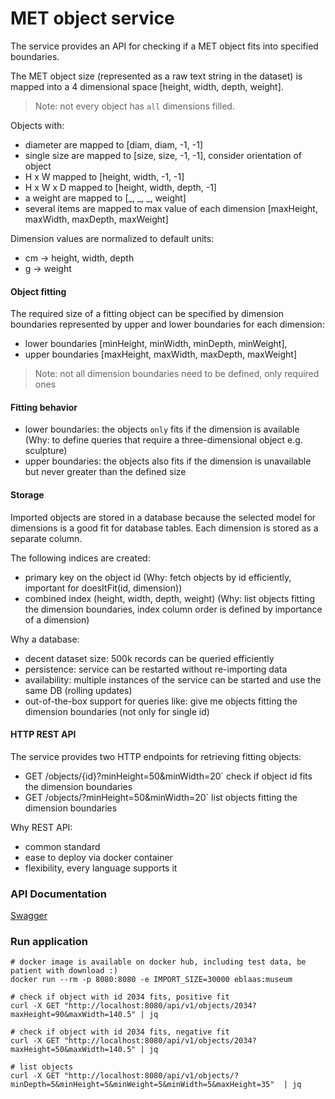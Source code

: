 # MET object service
The service provides an API for checking if a MET object fits into specified boundaries.


The MET object size (represented as a raw text string in the dataset) is mapped into a 4 dimensional space 
[height, width, depth, weight]. 

> Note: not every object has `all` dimensions filled. 

Objects with:
* diameter are mapped to [diam, diam, -1, -1]
* single size are mapped to [size, size, -1, -1], consider orientation of object
* H x W mapped to [height, width, -1, -1]
* H x W x D mapped to [height, width, depth, -1]
* a weight are mapped to [_, _, _, weight]
* several items are mapped to max value of each dimension [maxHeight, maxWidth, maxDepth, maxWeight]

Dimension values are normalized to default units:
* cm -> height, width, depth
* g  -> weight

#### Object fitting
The required size of a fitting object can be specified by dimension boundaries represented by upper and lower 
boundaries for each dimension:
 * lower boundaries [minHeight, minWidth, minDepth, minWeight], 
 * upper boundaries [maxHeight, maxWidth, maxDepth, maxWeight]

> Note: not all dimension boundaries need to be defined, only required ones 

#### Fitting behavior 

* lower boundaries: the objects `only` fits if the dimension is available (Why: to define queries that require a three-dimensional object e.g. sculpture)
* upper boundaries: the objects also fits if the dimension is unavailable but never greater than the defined size


#### Storage

Imported objects are stored in a database because the selected model for dimensions is a good fit for database tables.
Each dimension is stored as a separate column. 

The following indices are created:
* primary key on the object id (Why: fetch objects by id efficiently, important for doesItFit(id, dimension)) 
* combined index (height, width, depth, weight) (Why: list objects fitting the dimension boundaries, index column 
order is defined by importance of a dimension)
 
Why a database:
* decent dataset size: 500k records can be queried efficiently
* persistence: service can be restarted without re-importing data
* availability: multiple instances of the service can be started and use the same DB (rolling updates) 
* out-of-the-box support for queries like: give me objects fitting the dimension boundaries (not only for single id)

#### HTTP REST API

The service provides two HTTP endpoints for retrieving fitting objects:
* GET /objects/{id}?minHeight=50&minWidth=20` check if object id fits the dimension boundaries
* GET /objects/?minHeight=50&minWidth=20` list objects fitting the dimension boundaries

Why REST API:
* common standard
* ease to deploy via docker container
* flexibility, every language supports it

### API Documentation
[Swagger](http://localhost:8080/swagger-ui.html "http://localhost:8080/swagger-ui.html")

### Run application

```shell script
# docker image is available on docker hub, including test data, be patient with download :)
docker run --rm -p 8080:8080 -e IMPORT_SIZE=30000 eblaas:museum

# check if object with id 2034 fits, positive fit
curl -X GET "http://localhost:8080/api/v1/objects/2034?maxHeight=90&maxWidth=140.5" | jq

# check if object with id 2034 fits, negative fit
curl -X GET "http://localhost:8080/api/v1/objects/2034?maxHeight=50&maxWidth=140.5" | jq

# list objects
curl -X GET "http://localhost:8080/api/v1/objects/?minDepth=5&minHeight=5&minWeight=5&minWidth=5&maxHeight=35"  | jq
```
